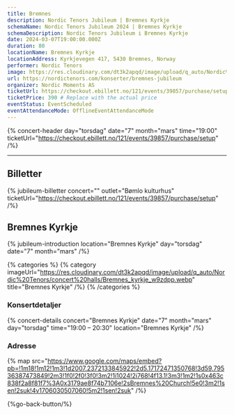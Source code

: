 ```yaml
---
title: Bremnes
description: Nordic Tenors Jubileum | Bremnes Kyrkje
schemaName: Nordic Tenors Jubileum 2024 | Bremnes Kyrkje
schemaDescription: Nordic Tenors Jubileum i Bremnes Kyrkje
date: 2024-03-07T19:00:00.000Z
duration: 80
locationName: Bremnes Kyrkje
locationAddress: Kyrkjevegen 417, 5430 Bremnes, Norway
performer: Nordic Tenors
image: https://res.cloudinary.com/dt3k2apqd/image/upload/q_auto/Nordic%20Tenors/OG%20images/Jubileum/Bremnes_Kyrkje_vh2x62.webp
url: https://nordictenors.com/konserter/bremnes-jubileum
organizer: Nordic Moments AS
ticketUrl: https://checkout.ebillett.no/121/events/39857/purchase/setup
ticketPrice: 390 # Replace with the actual price
eventStatus: EventScheduled
eventAttendanceMode: OfflineEventAttendanceMode
---
```


{% concert-header day="torsdag" date="7" month="mars" time="19:00" ticketUrl="https://checkout.ebillett.no/121/events/39857/purchase/setup" /%}

---

## Billetter

{% jubileum-billetter concert="" outlet="Bømlo kulturhus" ticketUrl="https://checkout.ebillett.no/121/events/39857/purchase/setup" /%}

## Bremnes Kyrkje

{% jubileum-introduction location="Bremnes Kyrkje" day="torsdag" date="7" month="mars" /%}

{% categories %}
{% category imageUrl="https://res.cloudinary.com/dt3k2apqd/image/upload/q_auto/Nordic%20Tenors/concert%20halls/Bremnes_kyrkje_w9zdpp.webp" title="Bremnes Kyrkje" /%}
{% /categories %}

### Konsertdetaljer

{% concert-details concert="Bremnes Kyrkje" date="7" month="mars" day="torsdag" time="19:00 – 20:30" location="Bremnes Kyrkje" /%}

### Adresse

{% map src="https://www.google.com/maps/embed?pb=!1m18!1m12!1m3!1d2007.2372133845922!2d5.17172471350768!3d59.79536387473849!2m3!1f0!2f0!3f0!3m2!1i1024!2i768!4f13.1!3m3!1m2!1s0x463c838f2a8f81f7%3A0x3179ae8f74b7106e!2sBremnes%20Church!5e0!3m2!1sen!2suk!4v1706030507060!5m2!1sen!2suk" /%}

{%go-back-button/%}
